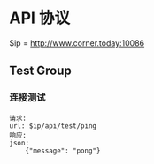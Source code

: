 # API 协议
$ip = http://www.corner.today:10086
## Test Group
### 连接测试
    请求:
    url: $ip/api/test/ping
    响应:
    json:
        {"message": "pong"}

